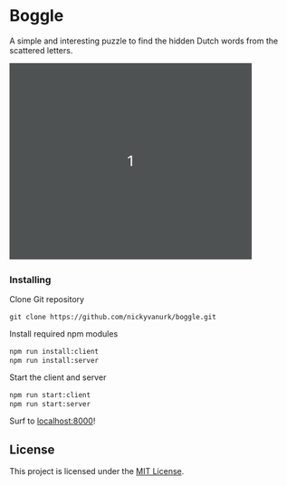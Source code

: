 # Boggle

A simple and interesting puzzle to find the hidden Dutch words from the scattered letters.

![Boggle demo](docs/boggle-demo.gif)

### Installing

Clone Git repository

```
git clone https://github.com/nickyvanurk/boggle.git
```

Install required npm modules

```
npm run install:client
npm run install:server
```

Start the client and server

```
npm run start:client
npm run start:server
```

Surf to [localhost:8000](http://localhost:8000)!

## License

This project is licensed under the [MIT License](./LICENSE.md).

